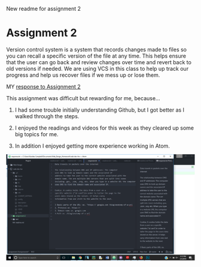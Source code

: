 New readme for assignment 2
# Assignment 2

Version control system is a system that records changes made to files
so you can recall a specific version of the file at any time. This helps
ensure that the user can go back and review changes over time and revert back to old versions if needed. We are using VCS in this class to help up track our progress and help us recover files if we mess up or lose them.

MY [response to Assignment 2](./response.txt)

This assignment was difficult but rewarding for me, because...

1. I had some trouble initially understanding Github, but I got better as I walked through the steps.

2. I enjoyed the readings and videos for this week as they cleared up some big topics for me.

3. In addition I enjoyed getting more experience working in Atom.

![Image of Assignment 2](./Images/screenshot2.png)
